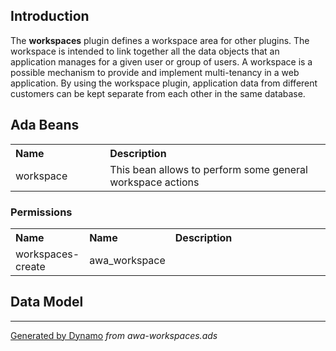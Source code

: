 ## Introduction ##
The **workspaces** plugin defines a workspace area for other plugins.
The workspace is intended to link together all the data objects that an application
manages for a given user or group of users.  A workspace is a possible mechanism
to provide and implement multi-tenancy in a web application.  By using the workspace plugin,
application data from different customers can be kept separate from each other in the
same database.

## Ada Beans ##
<table width='100%'>
<tr>
<th width='30%' align='left'>Name</th>
<th width='70%' align='left'>Description</th>
</tr>
<tr>
<td>workspace</td>
<td>This bean allows to perform some general workspace actions</td>
</tr>
</table><h3>Permissions</h3><table width='100%'>
<tr>
<th width='20%' align='left'>Name</th>
<th width='10%' align='left'>Name</th>
<th width='70%' align='left'>Description</th>
</tr>
<tr>
<td>workspaces-create</td>
<td>awa_workspace</td>
<td></td>
</tr>
</table>


## Data Model ##



---

[Generated by Dynamo](http://code.google.com/p/ada-gen) _from awa-workspaces.ads_